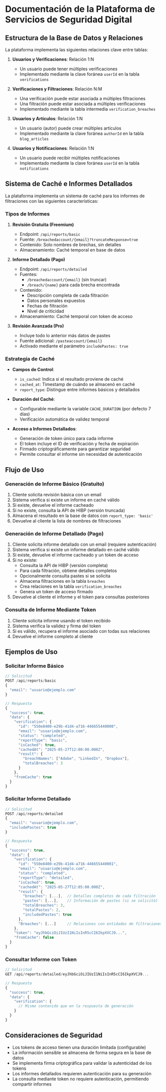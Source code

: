 # Documentación de la Plataforma de Servicios de Seguridad Digital

## Estructura de la Base de Datos y Relaciones

La plataforma implementa las siguientes relaciones clave entre tablas:

1. **Usuarios y Verificaciones**: Relación 1:N
   - Un usuario puede tener múltiples verificaciones
   - Implementado mediante la clave foránea `userId` en la tabla `verifications`

2. **Verificaciones y Filtraciones**: Relación N:M
   - Una verificación puede estar asociada a múltiples filtraciones
   - Una filtración puede estar asociada a múltiples verificaciones
   - Implementado mediante la tabla intermedia `verification_breaches`

3. **Usuarios y Artículos**: Relación 1:N
   - Un usuario (autor) puede crear múltiples artículos
   - Implementado mediante la clave foránea `authorId` en la tabla `blog_articles`

4. **Usuarios y Notificaciones**: Relación 1:N
   - Un usuario puede recibir múltiples notificaciones
   - Implementado mediante la clave foránea `userId` en la tabla `notifications`

## Sistema de Caché e Informes Detallados

La plataforma implementa un sistema de caché para los informes de filtraciones con las siguientes características:

### Tipos de Informes

1. **Revisión Gratuita (Freemium)**
   - Endpoint: `/api/reports/basic`
   - Fuente: `/breachedaccount/{email}?truncateResponse=true`
   - Contenido: Solo nombres de brechas, sin detalles
   - Almacenamiento: Caché temporal en base de datos

2. **Informe Detallado (Pago)**
   - Endpoint: `/api/reports/detailed`
   - Fuentes: 
     - `/breachedaccount/{email}` (sin truncar)
     - `/breach/{name}` para cada brecha encontrada
   - Contenido: 
     - Descripción completa de cada filtración
     - Datos personales expuestos
     - Fechas de filtración
     - Nivel de criticidad
   - Almacenamiento: Caché temporal con token de acceso

3. **Revisión Avanzada (Pro)**
   - Incluye todo lo anterior más datos de pastes
   - Fuente adicional: `/pasteaccount/{email}`
   - Activado mediante el parámetro `includePastes: true`

### Estrategia de Caché

- **Campos de Control**:
  - `is_cached`: Indica si el resultado proviene de caché
  - `cached_at`: Timestamp de cuándo se almacenó en caché
  - `report_type`: Distingue entre informes básicos y detallados

- **Duración del Caché**: 
  - Configurable mediante la variable `CACHE_DURATION` (por defecto 7 días)
  - Verificación automática de validez temporal

- **Acceso a Informes Detallados**:
  - Generación de token único para cada informe
  - El token incluye el ID de verificación y fecha de expiración
  - Firmado criptográficamente para garantizar seguridad
  - Permite consultar el informe sin necesidad de autenticación

## Flujo de Uso

### Generación de Informe Básico (Gratuito)

1. Cliente solicita revisión básica con un email
2. Sistema verifica si existe un informe en caché válido
3. Si existe, devuelve el informe cacheado
4. Si no existe, consulta la API de HIBP (versión truncada)
5. Almacena el resultado en la base de datos con `report_type: 'basic'`
6. Devuelve al cliente la lista de nombres de filtraciones

### Generación de Informe Detallado (Pago)

1. Cliente solicita informe detallado con un email (requiere autenticación)
2. Sistema verifica si existe un informe detallado en caché válido
3. Si existe, devuelve el informe cacheado y un token de acceso
4. Si no existe:
   - Consulta la API de HIBP (versión completa)
   - Para cada filtración, obtiene detalles completos
   - Opcionalmente consulta pastes si se solicita
   - Almacena filtraciones en la tabla `breaches`
   - Crea relaciones en la tabla `verification_breaches`
   - Genera un token de acceso firmado
5. Devuelve al cliente el informe y el token para consultas posteriores

### Consulta de Informe Mediante Token

1. Cliente solicita informe usando el token recibido
2. Sistema verifica la validez y firma del token
3. Si es válido, recupera el informe asociado con todas sus relaciones
4. Devuelve el informe completo al cliente

## Ejemplos de Uso

### Solicitar Informe Básico

```javascript
// Solicitud
POST /api/reports/basic
{
  "email": "usuario@ejemplo.com"
}

// Respuesta
{
  "success": true,
  "data": {
    "verification": {
      "id": "550e8400-e29b-41d4-a716-446655440000",
      "email": "usuario@ejemplo.com",
      "status": "completed",
      "reportType": "basic",
      "isCached": true,
      "cachedAt": "2025-05-27T12:00:00.000Z",
      "result": {
        "breachNames": ["Adobe", "LinkedIn", "Dropbox"],
        "totalBreaches": 3
      }
    },
    "fromCache": true
  }
}
```

### Solicitar Informe Detallado

```javascript
// Solicitud
POST /api/reports/detailed
{
  "email": "usuario@ejemplo.com",
  "includePastes": true
}

// Respuesta
{
  "success": true,
  "data": {
    "verification": {
      "id": "550e8400-e29b-41d4-a716-446655440001",
      "email": "usuario@ejemplo.com",
      "status": "completed",
      "reportType": "detailed",
      "isCached": true,
      "cachedAt": "2025-05-27T12:05:00.000Z",
      "result": {
        "breaches": [...],  // Detalles completos de cada filtración
        "pastes": [...],    // Información de pastes (si se solicitó)
        "totalBreaches": 3,
        "totalPastes": 2,
        "includedPastes": true
      },
      "Breaches": [...]     // Relaciones con entidades de filtraciones
    },
    "token": "eyJhbGciOiJIUzI1NiIsInR5cCI6IkpXVCJ9...",
    "fromCache": false
  }
}
```

### Consultar Informe con Token

```javascript
// Solicitud
GET /api/reports/detailed/eyJhbGciOiJIUzI1NiIsInR5cCI6IkpXVCJ9...

// Respuesta
{
  "success": true,
  "data": {
    "verification": {
      // Mismo contenido que en la respuesta de generación
    }
  }
}
```

## Consideraciones de Seguridad

- Los tokens de acceso tienen una duración limitada (configurable)
- La información sensible se almacena de forma segura en la base de datos
- Se implementa firma criptográfica para validar la autenticidad de los tokens
- Los informes detallados requieren autenticación para su generación
- La consulta mediante token no requiere autenticación, permitiendo compartir informes
